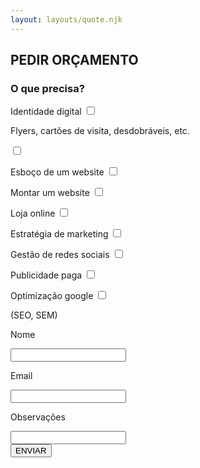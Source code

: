 ```yaml
---
layout: layouts/quote.njk
---
```

<div id="quote">

## PEDIR ORÇAMENTO

### O que precisa?

<div class="questions-1">

Identidade digital
<label class="switch"><input type="checkbox"><span class="slider round"></span></label>

<p style="width:70%;">Flyers, cartões de visita, desdobráveis, etc.</p>
<label class="switch moveup"><input type="checkbox"><span class="slider round"></span></label>

Esboço de um website
<label class="switch"><input type="checkbox"><span class="slider round"></span></label>

Montar um website
<label class="switch"><input type="checkbox"><span class="slider round"></span></label>

Loja online
<label class="switch"><input type="checkbox"><span class="slider round"></span></label>

</div>

<div class="questions-2">

Estratégia de marketing
<label class="switch"><input type="checkbox"><span class="slider round"></span></label>

Gestão de redes sociais
<label class="switch"><input type="checkbox"><span class="slider round"></span></label>

Publicidade paga
<label class="switch"><input type="checkbox"><span class="slider round"></span></label>

Optimização google
<label class="switch"><input type="checkbox"><span class="slider round"></span></label>
<p class="reduce">(SEO, SEM)</p>

</div>

<div class="personal_info">

<p class="input_text">Nome</p>
<input class="short_input">

<p class="input_text">Email</p>
<input class="short_input">

<p class="input_text">Observações</p>
<input class="long_input">

<div class="input_btn"><button class="quote_btn">ENVIAR</button></div>

</div>

</div>

